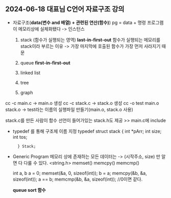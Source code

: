 ## 2024-06-18 대표님 C언어 자료구조 강의

- 자료구조(**data(변수 and 배열) + 관련된 연산(함수)**)
    pg = data + 명령
    프로그램이 메모리상에 실체화됐다 -> 인스턴스

    1) stack (함수가 실행되는 영역)
        **last-in-first-out**
        함수가 실행되는 메모리를 stack이라 부르는 이유 -> 가장 마지막에 호출된 함수가 가장 먼저 사라지기 때문

    2) queue
        **first-in-first-out**
        
    3) linked list
    4) tree
    5) graph


cc -c main.c -> main.o 생성
cc -c stack.c -> stack.o 생성
cc -o test main.o stack.o -> test라는 이름의 실행파일 만들기(main.o, stack.o 사용) 

stack.c를 만든 사람이 함수 선언이 들어가있는 stack.h도 제공 >> main.c에 include


- typedef 를 통해 구조체 이름 지정
        typedef struct stack {
            int *pArr;
            int size;
            int tos;

        } Stack;


- Generic Program
    메모리 상에 존재하는 모든 데이터는 -> (시작주소, size) 만 알면 다 다룰 수 있다.
    <string.h>
        memset()
        memcpy()
        memcmp()

    int a, b
    a = 0;
        memset(&a, 0, sizeof(int));
    b = a;
        memcpy(&b, &a, sizeof(int));
    a == b;
        memcmp(&b, &a, sizeof(int)); //0이면 같다.


    **queue sort 함수**
